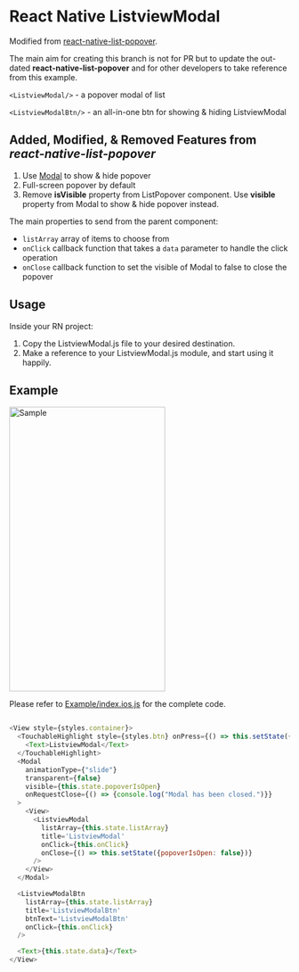 # React Native ListviewModal

Modified from [react-native-list-popover](https://github.com/bulenttastan/react-native-list-popover).

The main aim for creating this branch is not for PR but to update the out-dated __react-native-list-popover__ and for other developers to take reference from this example.

```<ListviewModal/>``` - a popover modal of list

```<ListviewModalBtn/>``` - an all-in-one btn for showing & hiding ListviewModal

## Added, Modified, & Removed Features from _react-native-list-popover_

1. Use [Modal](https://facebook.github.io/react-native/docs/modal.html) to show & hide popover
2. Full-screen popover by default
3. Remove __isVisible__ property from ListPopover component. Use __visible__ property from Modal to show & hide popover instead.

The main properties to send from the parent component:
* `listArray` array of items to choose from
* `onClick` callback function that takes a `data` parameter to handle the click operation
* `onClose` callback function to set the visible of Modal to false to close the popover

## Usage

Inside your RN project:

1. Copy the ListviewModal.js file to your desired destination.
2. Make a reference to your ListviewModal.js module, and start using it happily.

## Example

<img src="https://github.com/pyliaorachel/react-native-listview-modal/blob/master/ListviewModal.gif" alt="Sample" width="280" height="510" />

Please refer to [Example/index.ios.js](https://github.com/pyliaorachel/react-native-listview-modal/blob/master/Example/index.ios.js) for the complete code.

```javascript

<View style={styles.container}>
  <TouchableHighlight style={styles.btn} onPress={() => this.setState({popoverIsOpen: true})}>
    <Text>ListviewModal</Text>
  </TouchableHighlight>
  <Modal
    animationType={"slide"}
    transparent={false}
    visible={this.state.popoverIsOpen}
    onRequestClose={() => {console.log("Modal has been closed.")}}
  >
    <View>
      <ListviewModal
        listArray={this.state.listArray}
        title='ListviewModal'
        onClick={this.onClick}
        onClose={() => this.setState({popoverIsOpen: false})}
      />
    </View>
  </Modal>

  <ListviewModalBtn
    listArray={this.state.listArray}
    title='ListviewModalBtn'
    btnText='ListviewModalBtn'
    onClick={this.onClick}
  />

  <Text>{this.state.data}</Text>
</View>

```
